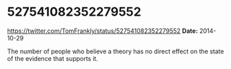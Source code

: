 # 527541082352279552
https://twitter.com/TomFrankly/status/527541082352279552
**Date:** 2014-10-29

The number of people who believe a theory has no direct effect on the state of the evidence that supports it.
